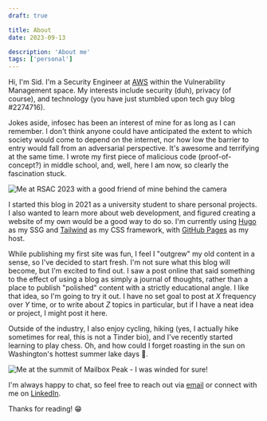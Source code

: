 ```yaml
---
draft: true

title: About
date: 2023-09-13

description: 'About me'
tags: ['personal']
---
```


Hi, I'm Sid. I'm a Security Engineer at [AWS](https://aws.amazon.com) within the Vulnerability Management space. My interests include security (duh), privacy (of course), and technology (you have just stumbled upon tech guy blog #2274716).

Jokes aside, infosec has been an interest of mine for as long as I can remember. I don't think anyone could have anticipated the extent to which society would come to depend on the internet, nor how low the barrier to entry would fall from an adversarial perspective. It's awesome and terrifying at the same time. I wrote my first piece of malicious code (proof-of-concept?) in middle school, and, well, here I am now, so clearly the fascination stuck.

![Me at RSAC 2023 with a good friend of mine behind the camera](/img/rsac_23.webp)

I started this blog in 2021 as a university student to share personal projects. I also wanted to learn more about web development, and figured creating a website of my own would be a good way to do so. I'm currently using [Hugo](https://gohugo.io) as my SSG and [Tailwind](https://tailwindcss.com) as my CSS framework, with [GitHub Pages](https://pages.github.com) as my host.

While publishing my first site was fun, I feel I "outgrew" my old content in a sense, so I've decided to start fresh. I'm not sure what this blog will become, but I'm excited to find out. I saw a post online that said something to the effect of using a blog as simply a journal of thoughts, rather than a place to publish "polished" content with a strictly educational angle. I like that idea, so I'm going to try it out. I have no set goal to post at *X* frequency over *Y* time, or to write about *Z* topics in particular, but if I have a neat idea or project, I might post it here.

Outside of the industry, I also enjoy cycling, hiking (yes, I actually hike sometimes for real, this is not a Tinder bio), and I've recently started learning to play chess. Oh, and how could I forget roasting in the sun on Washington's hottest summer lake days 🍹.

![Me at the summit of Mailbox Peak - I was winded for sure!](/img/mailbox_peak.webp)

I'm always happy to chat, so feel free to reach out via [email](mailto:contact@swlacy.com?subject=Hello!) or connect with me on [LinkedIn](https://www.linkedin.com/in/lacysw).

Thanks for reading! 😁
